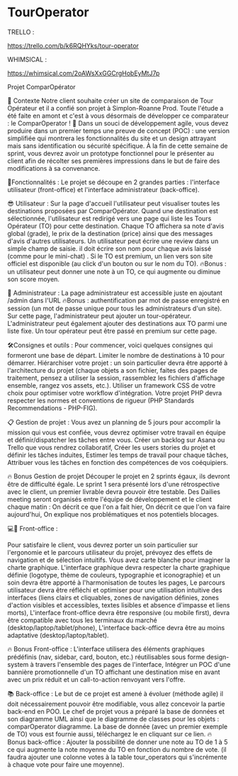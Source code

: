 # TourOperator

TRELLO :

https://trello.com/b/k6RQHYks/tour-operator

WHIMSICAL :

https://whimsical.com/2oAWsXxGGCrgHobEyMtJ7p


Projet ComparOpérator


🌄 Contexte
Notre client souhaite créer un site de comparaison de Tour Opérateur et il a confié son projet à Simplon-Roanne Prod. Toute l'étude a été faite en amont et c'est à vous désormais de développer ce comparateur : le ComparOperator ! 🚢
Dans un souci de développement agile, vous devez produire dans un premier temps une preuve de concept (POC) : une version simplifiée qui montrera les fonctionnalités du site et un design attrayant mais sans identification ou sécurité spécifique.
À la fin de cette semaine de sprint, vous devrez avoir un prototype fonctionnel pour le présenter au client afin de récolter ses premières impressions dans le but de faire des modifications à sa convenance.


🔬Fonctionnalités :
Le projet se découpe en 2 grandes parties : l'interface utilisateur (front-office) et l'interface administrateur (back-office).

😎 Utilisateur :
Sur la page d'accueil l'utilisateur peut visualiser toutes les destinations proposées par ComparOpérator.
Quand une destination est sélectionnée, l'utilisateur est redirigé vers une page qui liste les Tours Opérateur (TO) pour cette destination.
Chaque TO affichera sa note d'avis global (grade), le prix de la destination (price) ainsi que des messages d'avis d'autres utilisateurs.
Un utilisateur peut écrire une review dans un simple champ de saisie. il doit écrire son nom pour chaque avis laissé (comme pour le mini-chat) .
Si le TO est premium, un lien vers son site officiel est disponible (au click d'un bouton ou sur le nom du TO).
🔥Bonus : un utilisateur peut donner une note à un TO, ce qui augmente ou diminue son score moyen.


👮 Administrateur :
La page administrateur est accessible juste en ajoutant /admin dans l'URL
🔥Bonus : authentification par mot de passe enregistré en session (un mot de passe unique pour tous les administrateurs d'un site).
Sur cette page, l'administrateur peut ajouter un tour-opérateur.
L'administrateur peut également ajouter des destinations aux TO parmi une liste fixe.
Un tour opérateur peut être passé en premium sur cette page.

🛠️Consignes et outils : 
Pour commencer, voici quelques consignes qui formeront une base de départ.
Limiter le nombre de destinations à 10 pour démarrer.
Hiérarchiser votre projet : un soin particulier devra être apporté à l'architecture du projet (chaque objets a son fichier, faites des pages de traitement, pensez a utiliser la session, rassemblez les fichiers d'affichage ensemble, rangez vos assets, etc.).
Utiliser un framework CSS de votre choix pour optimiser votre workflow d'intégration.
Votre projet PHP devra respecter les normes et conventions de rigueur (PHP Standards Recommendations - PHP-FIG).


📋 Gestion de projet : 
Vous avez un planning de 5 jours pour accomplir la mission qui vous est confiée, vous devrez optimiser votre travail en équipe et définir/dispatcher les tâches entre vous.
Créer un backlog sur Asana ou Trello que vous rendrez collaboratif,
Créer les users stories du projet et définir les tâches induites,
Estimer les temps de travail pour chaque tâches,
Attribuer vous les tâches en fonction des compétences de vos coéquipiers.

🔥 Bonus Gestion de projet
Découper le projet en 2 sprints égaux, ils devront être de difficulté égale.
Le sprint 1 sera présenté lors d'une rétrospective avec le client, un premier livrable devra pouvoir être testable.
Des Dailies meeting seront organisés entre l'équipe de développement et le client chaque matin :
On décrit ce que l'on a fait hier,
On décrit ce que l'on va faire aujourd'hui,
On explique nos problématiques et nos potentiels blocages.

💻📱 Front-office :

Pour satisfaire le client, vous devrez porter un soin particulier sur l'ergonomie et le parcours utilisateur du projet, prévoyez des effets de navigation et de sélection intuitifs. Vous avez carte blanche pour imaginer la charte graphique.
L'interface graphique devra respecter la charte graphique définie (logotype, thème de couleurs, typographie et iconographie) et un soin devra être apporté à l'harmonisation de toutes les pages,
Le parcours utilisateur devra être réfléchi et optimiser pour une utilisation intuitive des interfaces (liens clairs et cliquables, zones de navigation définies, zones d'action visibles et accessibles, textes lisibles et absence d'impasse et liens morts),
L'interface front-office devra être responsive (ou mobile first), devra être compatible avec tous les terminaux du marché (desktop/laptop/tablet/phone),
L'interface back-office devra être au moins adaptative (desktop/laptop/tablet).


🔥 Bonus Front-office :
L'interface utilisera des éléments graphiques prédéfinis (nav, sidebar, card, bouton, etc.) réutilisables sous forme design-system à travers l'ensemble des pages de l'interface,
Intégrer un POC d'une bannière promotionnelle d'un TO affichant une destination mise en avant avec un prix réduit et un call-to-action renvoyant vers l'offre.

📚 Back-office :
Le but de ce projet est amené à évoluer (méthode agile) il doit nécessairement pouvoir être modifiable, vous allez concevoir la partie back-end en POO.
Le chef de projet vous a préparé la base de données et son diagramme UML ainsi que le diagramme de classes pour les objets : comparOperator diagramme.
La base de donnée (avec un premier exemple de TO) vous est fournie aussi, téléchargez le en cliquant sur ce lien.
🔥 Bonus back-office :
Ajouter la possibilité de donner une note au TO de 1 à 5 ce qui augmente la note moyenne du TO en fonction du nombre de vote. (il faudra ajouter une colonne votes à la table tour_operators qui s'incrémente à chaque vote pour faire une moyenne).
